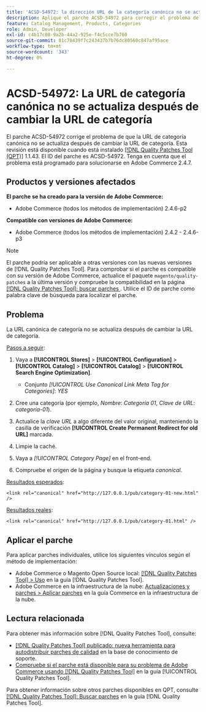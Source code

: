 ```yaml
---
title: 'ACSD-54972: la dirección URL de la categoría canónica no se actualiza'
description: Aplique el parche ACSD-54972 para corregir el problema de Adobe Commerce en el que la URL de categoría canónica no se actualiza después de cambiar la URL de categoría.
feature: Catalog Management, Products, Categories
role: Admin, Developer
exl-id: c4b17c08-9a2b-44a2-925e-f4c5cce7b760
source-git-commit: 81c78439f7c243437b7b76dc80560c847af95ace
workflow-type: tm+mt
source-wordcount: '343'
ht-degree: 0%

---
```


# ACSD-54972: La URL de categoría canónica no se actualiza después de cambiar la URL de categoría

El parche ACSD-54972 corrige el problema de que la URL de categoría canónica no se actualiza después de cambiar la URL de categoría. Esta revisión está disponible cuando está instalado [[!DNL Quality Patches Tool (QPT)]](https://experienceleague.adobe.com/es/docs/commerce-knowledge-base/kb/announcements/commerce-announcements/magento-quality-patches-released-new-tool-to-self-serve-quality-patches) 1.1.43. El ID del parche es ACSD-54972. Tenga en cuenta que el problema está programado para solucionarse en Adobe Commerce 2.4.7.

## Productos y versiones afectados

**El parche se ha creado para la versión de Adobe Commerce:**

* Adobe Commerce (todos los métodos de implementación) 2.4.6-p2

**Compatible con versiones de Adobe Commerce:**

* Adobe Commerce (todos los métodos de implementación) 2.4.2 - 2.4.6-p3

>[!NOTE]
>
>El parche podría ser aplicable a otras versiones con las nuevas versiones de [!DNL Quality Patches Tool]. Para comprobar si el parche es compatible con su versión de Adobe Commerce, actualice el paquete `magento/quality-patches` a la última versión y compruebe la compatibilidad en la página [[!DNL Quality Patches Tool]: buscar parches ](https://experienceleague.adobe.com/tools/commerce-quality-patches/index.html?lang=es). Utilice el ID de parche como palabra clave de búsqueda para localizar el parche.

## Problema

La URL canónica de categoría no se actualiza después de cambiar la URL de categoría.

<u>Pasos a seguir</u>:

1. Vaya a **[!UICONTROL Stores]** > **[!UICONTROL Configuration]** > **[!UICONTROL Catalog]** > **[!UICONTROL Catalog]** > **[!UICONTROL Search Engine Optimization]**.

   * Conjunto *[!UICONTROL Use Canonical Link Meta Tag for Categories]*: *YES*

2. Cree una categoría (por ejemplo, *Nombre*: *Categoría 01*, *Clave de URL*: *categoría-01*).
3. Actualice la *clave URL* a algo diferente del valor original, manteniendo la casilla de verificación **[!UICONTROL Create Permanent Redirect for old URL]** marcada.
4. Limpie la caché.
5. Vaya a *[!UICONTROL Category Page]* en el front-end.
6. Compruebe el origen de la página y busque la etiqueta *canonical*.

<u>Resultados esperados</u>:

`<link rel="canonical" href="http://127.0.0.1/pub/category-01-new.html" />`

<u>Resultados reales</u>:

`<link rel="canonical" href="http://127.0.0.1/pub/category-01.html" />`

## Aplicar el parche

Para aplicar parches individuales, utilice los siguientes vínculos según el método de implementación:

* Adobe Commerce o Magento Open Source local: [[!DNL Quality Patches Tool] > Uso](/help/tools/quality-patches-tool/usage.md) en la guía [!DNL Quality Patches Tool].
* Adobe Commerce en la infraestructura de la nube: [Actualizaciones y parches > Aplicar parches](https://experienceleague.adobe.com/docs/commerce-cloud-service/user-guide/develop/upgrade/apply-patches.html?lang=es) en la guía Commerce en la infraestructura de la nube.

## Lectura relacionada

Para obtener más información sobre [!DNL Quality Patches Tool], consulte:

* [[!DNL Quality Patches Tool] publicado: nueva herramienta para autodistribuir parches de calidad](https://experienceleague.adobe.com/es/docs/commerce-knowledge-base/kb/announcements/commerce-announcements/magento-quality-patches-released-new-tool-to-self-serve-quality-patches) en la base de conocimiento de soporte.
* [Compruebe si el parche está disponible para su problema de Adobe Commerce usando [!DNL Quality Patches Tool]](/help/tools/quality-patches-tool/patches-available-in-qpt/check-patch-for-magento-issue-with-magento-quality-patches.md) en la guía [!UICONTROL Quality Patches Tool].


Para obtener información sobre otros parches disponibles en QPT, consulte [[!DNL Quality Patches Tool]: Buscar parches](https://experienceleague.adobe.com/tools/commerce-quality-patches/index.html?lang=es) en la guía [!DNL Quality Patches Tool].

